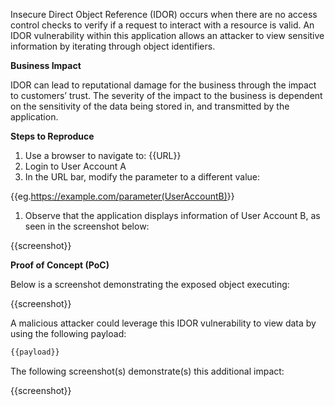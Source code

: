 Insecure Direct Object Reference (IDOR) occurs when there are no access control checks to verify if a request to interact with a resource is valid. An IDOR vulnerability within this application allows an attacker to view sensitive information by iterating through object identifiers.

**Business Impact**

IDOR can lead to reputational damage for the business through the impact to customers’ trust. The severity of the impact to the business is dependent on the sensitivity of the data being stored in, and transmitted by the application.

**Steps to Reproduce**

1. Use a browser to navigate to: {{URL}}
1. Login to User Account A
1. In the URL bar, modify the parameter to a different value:

{{eg.<https://example.com/parameter(UserAccountB)>}}

1. Observe that the application displays information of User Account B, as seen in the screenshot below:  

{{screenshot}}

**Proof of Concept (PoC)**

Below is a screenshot demonstrating the exposed object executing:

{{screenshot}}

A malicious attacker could leverage this IDOR vulnerability to view data by using the following payload:  
  
``` bash
{{payload}}
```

The following screenshot(s) demonstrate(s) this additional impact:

{{screenshot}}
